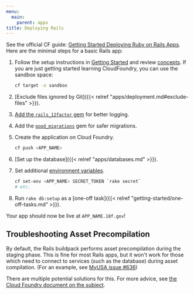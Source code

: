 ```yaml
---
menu:
  main:
    parent: apps
title: Deploying Rails
---
```


See the official CF guide: [Getting Started Deploying Ruby on Rails Apps](http://docs.cloudfoundry.org/buildpacks/ruby/gsg-ror.html). Here are the minimal steps for a basic Rails app:

1. Follow the setup instructions in [Getting Started](/getting-started/setup/) and review [concepts](/getting-started/concepts/).  If you are just getting started learning CloudFoundry, you can use the sandbox space:

    ```bash
    cf target -o sandbox
    ```

1. [Exclude files ignored by Git]({{< relref "apps/deployment.md#exclude-files" >}}).
1. [Add the `rails_12factor` gem](https://github.com/heroku/rails_12factor#install) for better logging.
1. Add the [`good_migrations`](https://github.com/testdouble/good-migrations) gem for safer migrations.
1. Create the application on Cloud Foundry.

    ```bash
    cf push <APP_NAME>
    ```

1. [Set up the database]({{< relref "apps/databases.md" >}}).
1. Set additional [environment variables](http://docs.run.pivotal.io/devguide/deploy-apps/environment-variable.html).

    ```bash
    cf set-env <APP_NAME> SECRET_TOKEN `rake secret`
    # etc.
    ```

1. Run `rake db:setup` as a [one-off task]({{< relref "getting-started/one-off-tasks.md" >}}).

Your app should now be live at `APP_NAME.18f.gov`!

## Troubleshooting Asset Precompilation

By default, the Rails buildpack performs asset precompilation during the staging phase. This is fine for
most Rails apps, but it won't work for those which need to connect to services (such as the database)
during asset compilation. (For an example, see [MyUSA issue #636](https://github.com/18F/myusa/issues/636))

There are multiple potential solutions for this. For more advice, see
[the Cloud Foundry document on the subject](https://docs.cloudfoundry.org/buildpacks/ruby/ruby-tips.html#precompile).
